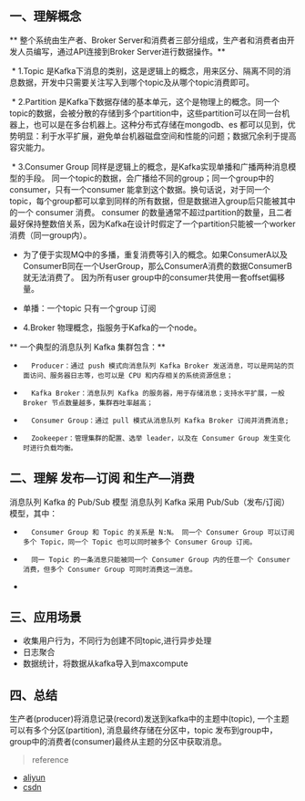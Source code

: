 

## 一、理解概念
   
 ** 整个系统由生产者、Broker Server和消费者三部分组成，生产者和消费者由开发人员编写，通过API连接到Broker Server进行数据操作。**

 * 1.Topic 是Kafka下消息的类别，这是逻辑上的概念，用来区分、隔离不同的消息数据，开发中只需要关注写入到哪个topic及从哪个topic消费即可。

 * 2.Partition 是Kafka下数据存储的基本单元，这个是物理上的概念。同一个topic的数据，会被分散的存储到多个partition中，这些partition可以在同一台机器上，也可以是在多台机器上。这种分布式存储在mongodb、es 都可以见到，优势明显：利于水平扩展，避免单台机器磁盘空间和性能的问题；数据冗余利于提高容灾能力。

 * 3.Consumer Group 同样是逻辑上的概念，是Kafka实现单播和广播两种消息模型的手段。
同一个topic的数据，会广播给不同的group；同一个group中的 consumer，只有一个consumer  能拿到这个数据。换句话说，对于同一个topic，每个group都可以拿到同样的所有数据，但是数据进入group后只能被其中的一个 consumer 消费。
consumer 的数量通常不超过partition的数量，且二者最好保持整数倍关系，因为Kafka在设计时假定了一个partition只能被一个worker消费（同一group内）。

* 为了便于实现MQ中的多播，重复消费等引入的概念。如果ConsumerA以及ConsumerB同在一个UserGroup，那么ConsumerA消费的数据ConsumerB就无法消费了。
因为所有user group中的consumer共使用一套offset偏移量。

* 单播：一个topic 只有一个group 订阅

* 4.Broker
物理概念，指服务于Kafka的一个node。



**  一个典型的消息队列 Kafka 集群包含：**
* 		Producer：通过 push 模式向消息队列 Kafka Broker 发送消息，可以是网站的页面访问、服务器日志等，也可以是 CPU 和内存相关的系统资源信息；
* 		Kafka Broker：消息队列 Kafka 的服务器，用于存储消息；支持水平扩展，一般 Broker 节点数量越多，集群吞吐率越高；
* 		Consumer Group：通过 pull 模式从消息队列 Kafka Broker 订阅并消费消息;
* 		Zookeeper：管理集群的配置、选举 leader，以及在 Consumer Group 发生变化时进行负载均衡。


## 二、理解 发布—订阅 和生产—消费

消息队列 Kafka 的 Pub/Sub 模型
消息队列 Kafka 采用 Pub/Sub（发布/订阅）模型，其中：
* 		Consumer Group 和 Topic 的关系是 N:N。 同一个 Consumer Group 可以订阅多个 Topic，同一个 Topic 也可以同时被多个 Consumer Group 订阅。
* 		同一 Topic 的一条消息只能被同一个 Consumer Group 内的任意一个 Consumer 消费，但多个 Consumer Group 可同时消费这一消息。
* 


## 三、应用场景

* 收集用户行为，不同行为创建不同topic,进行异步处理
* 日志聚合
* 数据统计，将数据从kafka导入到maxcompute


## 四、总结
生产者(producer)将消息记录(record)发送到kafka中的主题中(topic), 一个主题可以有多个分区(partition), 消息最终存储在分区中，topic 发布到group中，group中的消费者(consumer)最终从主题的分区中获取消息。

> reference

* [aliyun](https://help.aliyun.com/document_detail/68152.html?spm=a2c4g.11186623.2.12.54a472e4JsbKBI)
* [csdn](https://blog.csdn.net/kuluzs/article/details/71171537)
